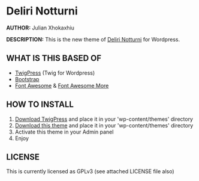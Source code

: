 # Deliri Notturni #

**AUTHOR:** Julian Xhokaxhiu

**DESCRIPTION:** This is the new theme of [Deliri Notturni](http://www.delirinotturni.it) for Wordpress.

## WHAT IS THIS BASED OF ##
 - [TwigPress](https://github.com/julianxhokaxhiu/TwigPress) (Twig for Wordpress)
 - [Bootstrap](http://twitter.github.io/bootstrap/)
 - [Font Awesome](http://fortawesome.github.io/Font-Awesome/) & [Font Awesome More](http://gregoryloucas.github.io/Font-Awesome-More/)

## HOW TO INSTALL ##
 1. [Download TwigPress](https://github.com/julianxhokaxhiu/TwigPress/archive/master.zip) and place it in your 'wp-content/themes' directory
 2. [Download this theme](https://github.com/julianxhokaxhiu/timber/archive/master.zip) and place it in your 'wp-content/themes' directory
 3. Activate this theme in your Admin panel
 4. Enjoy

## LICENSE ##
This is currently licensed as GPLv3 (see attached LICENSE file also)